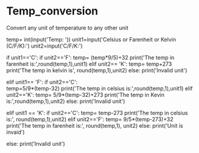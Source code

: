 # Temp_conversion
Convert any unit of temperature to any other unit

temp= int(input('Temp: '))
unit1=input('Celsius or Farenheit or Kelvin (C/F/K):')
unit2=input('C/F/K:')

if unit1=='C':
    if unit2=='F':
        temp= (temp*9/5)+32
        print('The temp in farenheit is:',round(temp,1),unit1)
    elif unit2== 'K':
        temp= temp+273
        print('The temp in kelvin is', round(temp,1),unit2)
    else:
        print('Invalid unit')

                

elif unit1== 'F':
    if unit2=='C':  
        temp=5/9*(temp-32) 
        print('The temp in celsius is:',round(temp,1),unit1)
    elif unit2=='K':
        temp= 5/9*(temp-32)+273
        print('The temp in Kevin is:',round(temp,1),unit2)
    else:
        print('Invalid unit')

elif unit1 == 'K':
    if unit2=='C':
        temp= temp-273
        print('The temp in celsius is:', round(temp,1),unit2)
    elif unit2=='F':
        temp= 9/5*(temp-273)+32
        print('The temp in farenheit is:', round(temp,1), unit2)
    else:
        print('Unit is invaid')
        

else:
    print('Invalid unit')